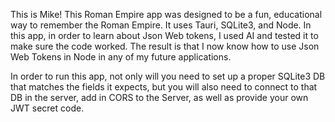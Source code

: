 This is Mike! This Roman Empire app was designed to be a fun, educational way to remember the Roman Empire. It uses Tauri, SQLite3, and Node. In this app, in order to learn about Json Web tokens, I used AI and tested it to make sure the code worked. The result is that I now know how to use Json Web Tokens in Node in any of my future applications.

In order to run this app, not only will you need to set up a proper SQLite3 DB that matches the fields it expects, but you will also need to connect to that DB in the server, add in CORS to the Server, as well as provide your own JWT secret code. 